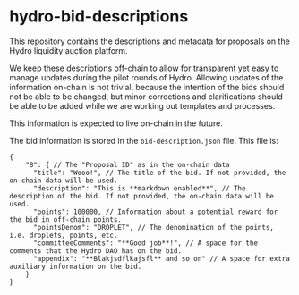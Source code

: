 # hydro-bid-descriptions
This repository contains the descriptions and metadata for proposals on the Hydro liquidity auction platform.

We keep these descriptions off-chain to allow for transparent yet easy to manage updates
during the pilot rounds of Hydro. Allowing updates of the information on-chain is
not trivial, because the intention of the bids should not be able to be changed,
but minor corrections and clarifications should be able to be added while we
are working out templates and processes.

This information is expected to live on-chain in the future.

The bid information is stored in the `bid-description.json` file. This file is:
```
{
    "8": { // The "Proposal ID" as in the on-chain data
      "title": "Wooo!", // The title of the bid. If not provided, the on-chain data will be used.
      "description": "This is **markdown enabled**", // The description of the bid. If not provided, the on-chain data will be used.
      "points": 100000, // Information about a potential reward for the bid in off-chain points.
      "pointsDenom": "DROPLET", // The denomination of the points, i.e. droplets, points, etc.
      "committeeComments": "**Good job**!", // A space for the comments that the Hydro DAO has on the bid.
      "appendix": "**Blakjsdflkajsfl** and so on" // A space for extra auxiliary information on the bid.
    }
}
```